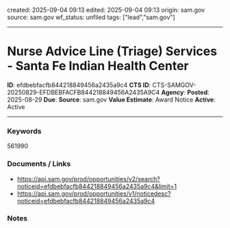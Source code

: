 created: 2025-09-04 09:13
edited: 2025-09-04 09:13
origin: sam.gov
source: sam.gov
wf_status: unfiled
tags: ["lead","sam.gov"]

---

# Nurse Advice Line (Triage) Services - Santa Fe Indian Health Center

**ID**: efdbebfacfb844218849456a2435a9c4
**CTS ID**: CTS-SAMGOV-20250829-EFDBEBFACFB844218849456A2435A9C4
**Agency**: 
**Posted**: 2025-08-29
**Due**: 
**Source**: sam.gov
**Value Estimate**: Award Notice
**Active**: Active

---

### Keywords
561990

### Documents / Links
- <https://api.sam.gov/prod/opportunities/v2/search?noticeid=efdbebfacfb844218849456a2435a9c4&limit=1>
- <https://api.sam.gov/prod/opportunities/v1/noticedesc?noticeid=efdbebfacfb844218849456a2435a9c4>

### Notes

